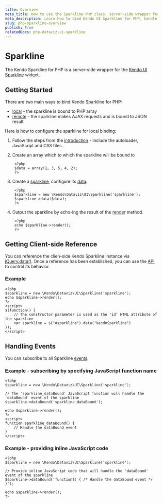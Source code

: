 ```yaml
---
title: Overview
meta_title: How to use the Sparkline PHP class, server-side wrapper for Kendo UI Sparkline widget
meta_description: Learn how to bind Kendo UI Sparkline for PHP, handle Kendo UI Sparkline Events, access an existing sparkline.
slug: php-sparkline-overview
publish: true
relatedDocs: php-dataviz-ui-sparkline
---
```


# Sparkline

The Kendo Sparkline for PHP is a server-side wrapper for the [Kendo UI Sparkline](/api/dataviz/sparkline) widget.

## Getting Started

There are two main ways to bind Kendo Sparkline for PHP:

* [local](/getting-started/using-kendo-with/php/widgets/sparkline/local-binding) - the sparkline is bound to PHP array
* [remote](/getting-started/using-kendo-with/php/widgets/sparkline/remote-binding) - the sparkline makes AJAX requests and is bound to JSON result

Here is how to configure the sparkline for local binding:

1. Follow the steps from the [introduction](/getting-started/using-kendo-with/php/introduction) - include the autoloader, JavaScript and CSS files.
2. Create an array which to which the sparkline will be bound to

        <?php
        $data = array(1, 3, 5, 4, 2);
        ?>
4. Create a [sparkline](/api/wrappers/php/Kendo/Dataviz/UI/Sparkline), configure its [data](/api/wrappers/php/Kendo/Dataviz/UI/Sparkline#data).

        <?php
        $sparkline = new \Kendo\Dataviz\UI\Sparkline('sparkline');
        $sparkline->data($data);
        ?>
5. Output the sparkline by echo-ing the result of the [render](/api/wrappers/php/Kendo/UI/Widget#render) method.

        <?php
        echo $sparkline->render();
        ?>

## Getting Client-side Reference

You can reference the clien-side Kendo Sparkline instance via [jQuery.data()](http://api.jquery.com/jQuery.data/).
Once a reference has been established, you can use the [API](/api/dataviz/sparkline#methods) to control its behavior.


### Example

    <?php
    $sparkline = new \Kendo\Dataviz\UI\Sparkline('sparkline');
    echo $sparkline->render();
    ?>
    <script>
    $(function() {
        // The constructor parameter is used as the 'id' HTML attribute of the sparkline
        var sparkline = $("#sparkline").data("kendoSparkline")
    });
    </script>

## Handling Events

You can subscribe to all Sparkline [events](/api/dataviz/sparkline#events).

### Example - subscribing by specifying JavaScript function name

    <?php
    $sparkline = new \Kendo\Dataviz\UI\Sparkline('sparkline');

    // The 'sparkline_dataBound' JavaScript function will handle the 'dataBound' event of the sparkline
    $sparkline->dataBound('sparkline_dataBound');

    echo $sparkline->render();
    ?>
    <script>
    function sparkline_dataBound() {
        // Handle the dataBound event
    }
    </script>

### Example - providing inline JavaScript code

    <?php
    $sparkline = new \Kendo\Dataviz\UI\Sparkline('sparkline');

    // Provide inline JavaScript code that will handle the 'dataBound' event of the sparkline
    $sparkline->dataBound('function() { /* Handle the dataBound event */ }');

    echo $sparkline->render();
    ?>
